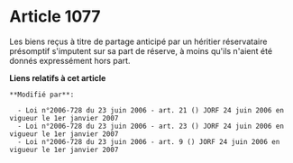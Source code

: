 # Article 1077

Les biens reçus à titre de partage anticipé par un héritier réservataire présomptif s'imputent sur sa part de réserve, à
moins qu'ils n'aient été donnés expressément hors part.

**Liens relatifs à cet article**

	**Modifié par**:

	  - Loi n°2006-728 du 23 juin 2006 - art. 21 () JORF 24 juin 2006 en vigueur le 1er janvier 2007
	  - Loi n°2006-728 du 23 juin 2006 - art. 23 () JORF 24 juin 2006 en vigueur le 1er janvier 2007
	  - Loi n°2006-728 du 23 juin 2006 - art. 9 () JORF 24 juin 2006 en vigueur le 1er janvier 2007
